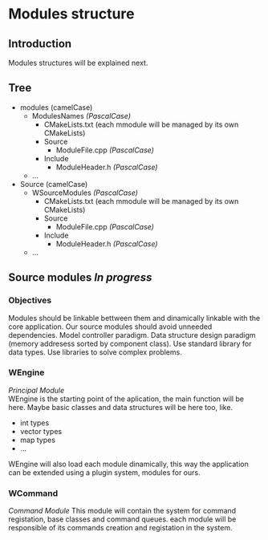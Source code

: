 # Modules structure
## Introduction
Modules structures will be explained next.

## Tree
* modules (camelCase)
    * ModulesNames _(PascalCase)_
        * CMakeLists.txt (each mmodule will be managed by its own CMakeLists)
        * Source
            * ModuleFile.cpp _(PascalCase)_
        * Include
            * ModuleHeader.h _(PascalCase)_
    * ...
* Source (camelCase)
    * WSourceModules _(PascalCase)_
        * CMakeLists.txt (each mmodule will be managed by its own CMakeLists)
        * Source
            * ModuleFile.cpp _(PascalCase)_
        * Include
            * ModuleHeader.h _(PascalCase)_
    * ...

## Source modules _In progress_
### Objectives
Modules should be linkable bettween them and dinamically linkable with the core application.
Our source modules should avoid unneeded dependencies.
Model controller paradigm.
Data structure design paradigm (memory addresess sorted by component class).
Use standard library for data types. 
Use libraries to solve complex problems.

### WEngine
_Principal Module_  
WEngine is the starting point of the aplication, the main function will be here.
Maybe basic classes and data structures will be here too, like.
* int types
* vector types
* map types
* ...

WEngine will also load each module dinamically, this way the application can be extended using a plugin system, 
modules for ours.

### WCommand
_Command Module_
This module will contain the system for command registation, base classes and command queues. 
each module will be responsible of its commands creation and registation in the system.
